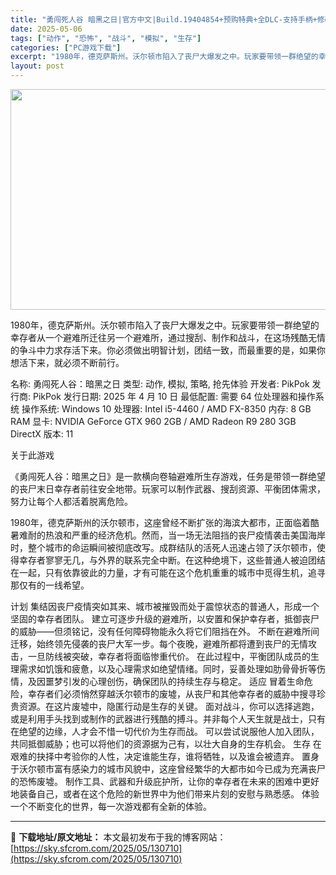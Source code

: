 ```yaml
---
title: "勇闯死人谷 暗黑之日|官方中文|Build.19404854+预购特典+全DLC-支持手柄+修改器|解压即撸|"
date: 2025-05-06
tags: ["动作", "恐怖", "战斗", "模拟", "生存"]
categories: ["PC游戏下载"]
excerpt: "1980年，德克萨斯州。沃尔顿市陷入了丧尸大爆发之中。玩家要带领一群绝望的幸存者从一个避难所迁往另一个避难所，通过搜刮、制作和战斗，在这场残酷无情的争斗中力求存活下来。你必须做出明智计划，团结一致，而最重要的是，如果你想活下来，就必须不断前行。 名称: 勇闯死人谷：暗黑之日 类型: 动作, 模拟, &hellip;"
layout: post
---
```


<img class="aligncenter size-full wp-image-130701" src="https://sky.sfcrom.com/wp-content/uploads/2025/05/2025050608384043.webp" alt="" width="616" height="353" />

1980年，德克萨斯州。沃尔顿市陷入了丧尸大爆发之中。玩家要带领一群绝望的幸存者从一个避难所迁往另一个避难所，通过搜刮、制作和战斗，在这场残酷无情的争斗中力求存活下来。你必须做出明智计划，团结一致，而最重要的是，如果你想活下来，就必须不断前行。

名称: 勇闯死人谷：暗黑之日
类型: 动作, 模拟, 策略, 抢先体验
开发者: PikPok
发行商: PikPok
发行日期: 2025 年 4 月 10 日
最低配置:
需要 64 位处理器和操作系统
操作系统: Windows 10
处理器: Intel i5-4460 / AMD FX-8350
内存: 8 GB RAM
显卡: NVIDIA GeForce GTX 960 2GB / AMD Radeon R9 280 3GB
DirectX 版本: 11

关于此游戏

《勇闯死人谷：暗黑之日》是一款横向卷轴避难所生存游戏，任务是带领一群绝望的丧尸末日幸存者前往安全地带。玩家可以制作武器、搜刮资源、平衡团体需求，努力让每个人都活着脱离危险。

1980年，德克萨斯州的沃尔顿市，这座曾经不断扩张的海滨大都市，正面临着酷暑难耐的热浪和严重的经济危机。然而，当一场无法阻挡的丧尸疫情袭击美国海岸时，整个城市的命运瞬间被彻底改写。成群结队的活死人迅速占领了沃尔顿市，使得幸存者寥寥无几，与外界的联系完全中断。在这种绝境下，这些普通人被迫团结在一起，只有依靠彼此的力量，才有可能在这个危机重重的城市中觅得生机，追寻那仅有的一线希望。

计划
集结因丧尸疫情突如其来、城市被摧毁而处于震惊状态的普通人，形成一个坚固的幸存者团队。
建立可逐步升级的避难所，以安置和保护幸存者，抵御丧尸的威胁——但须铭记，没有任何障碍物能永久将它们阻挡在外。
不断在避难所间迁移，始终领先侵袭的丧尸大军一步。每个夜晚，避难所都将遭到丧尸的无情攻击，一旦防线被突破，幸存者将面临惨重代价。
在此过程中，平衡团队成员的生理需求如饥饿和疲惫，以及心理需求如绝望情绪。同时，妥善处理如肋骨骨折等伤情，及因噩梦引发的心理创伤，确保团队的持续生存与稳定。
适应
冒着生命危险，幸存者们必须悄然穿越沃尔顿市的废墟，从丧尸和其他幸存者的威胁中搜寻珍贵资源。在这片废墟中，隐匿行动是生存的关键。
面对战斗，你可以选择逃跑，或是利用手头找到或制作的武器进行残酷的搏斗。并非每个人天生就是战士，只有在绝望的边缘，人才会不惜一切代价为生存而战。
可以尝试说服他人加入团队，共同抵御威胁；也可以将他们的资源据为己有，以壮大自身的生存机会。
生存
在艰难的抉择中考验你的人性，决定谁能生存，谁将牺牲，以及谁会被遗弃。
置身于沃尔顿市富有感染力的城市风貌中，这座曾经繁华的大都市如今已成为充满丧尸的恐怖废墟。
制作工具、武器和升级庇护所，让你的幸存者在未来的困难中更好地装备自己，或者在这个危险的新世界中为他们带来片刻的安慰与熟悉感。
体验一个不断变化的世界，每一次游戏都有全新的体验。

---
📖 **下载地址/原文地址：** 本文最初发布于我的博客网站：[https://sky.sfcrom.com/2025/05/130710](https://sky.sfcrom.com/2025/05/130710)
